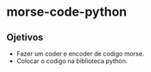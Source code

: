 # morse-code-python

## Ojetivos

- Fazer um coder e encoder de codigo morse. 
- Colocar o codigo na biblioteca python.


